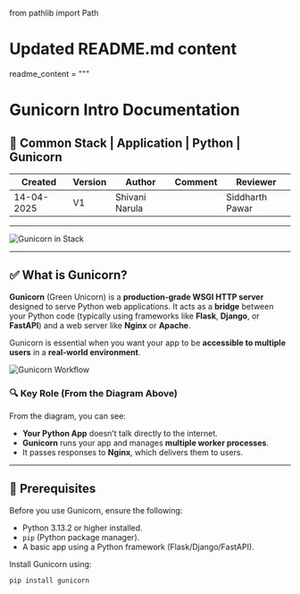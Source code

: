 

from pathlib import Path

# Updated README.md content
readme_content = """
# Gunicorn Intro Documentation

## 🐍 Common Stack | Application | Python | Gunicorn

| Created     | Version | Author          | Comment | Reviewer         |
|-------------|---------|------------------|---------|------------------|
| 14-04-2025  | V1      | Shivani Narula   |         | Siddharth Pawar  |

---

![Gunicorn in Stack](https://github.com/user-attachments/assets/890340a1-ed5e-4add-bdbb-3c49bd099890)

---

## ✅ What is Gunicorn?

**Gunicorn** (Green Unicorn) is a **production-grade WSGI HTTP server** designed to serve Python web applications. It acts as a **bridge** between your Python code (typically using frameworks like **Flask**, **Django**, or **FastAPI**) and a web server like **Nginx** or **Apache**.

Gunicorn is essential when you want your app to be **accessible to multiple users** in a **real-world environment**.

![Gunicorn Workflow](https://github.com/user-attachments/assets/77554584-461e-440a-8fc3-2c678baacd9b)

### 🔍 Key Role (From the Diagram Above)

From the diagram, you can see:
- **Your Python App** doesn’t talk directly to the internet.
- **Gunicorn** runs your app and manages **multiple worker processes**.
- It passes responses to **Nginx**, which delivers them to users.

---

## 🔧 Prerequisites

Before you use Gunicorn, ensure the following:
- Python 3.13.2 or higher installed.
- `pip` (Python package manager).
- A basic app using a Python framework (Flask/Django/FastAPI).

Install Gunicorn using:
```bash
pip install gunicorn
